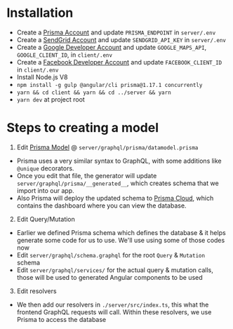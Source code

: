 # Installation

- Create a [Prisma Account](https://www.prisma.io/cloud) and update `PRISMA_ENDPOINT` in `server/.env`
- Create a [SendGrid Account](https://sendgrid.com/) and update `SENDGRID_API_KEY` in `server/.env`
- Create a [Google Developer Account](https://console.cloud.google.com/apis) and update `GOOGLE_MAPS_API`, `GOOGLE_CLIENT_ID`, in `client/.env`
- Create a [Facebook Developer Account](https://developers.facebook.com/) and update `FACEBOOK_CLIENT_ID` in `client/.env`
- Install Node.js V8
- `npm install -g gulp @angular/cli prisma@1.17.1 concurrently`
- `yarn && cd client && yarn && cd ../server && yarn`
- `yarn dev` at project root

# Steps to creating a model

1. Edit [Prisma Model](https://www.prisma.io/docs/data-model-and-migrations/data-model-knul/) @ `server/graphql/prisma/datamodel.prisma`

- Prisma uses a very similar syntax to GraphQL, with some additions like `@unique` decorators.
- Once you edit that file, the generator will update `server/graphql/prisma/__generated__`, which creates schema that we import into our app.
- Also Prisma will deploy the updated schema to [Prisma Cloud](https://app.prisma.io/webber-wang-dc19dd/services/prisma-us1/wbit/dev/databrowser/), which contains the dashboard where you can view the database.

2. Edit Query/Mutation

- Earlier we defined Prisma schema which defines the database & it helps generate some code for us to use. We'll use using some of those codes now
- Edit `server/graphql/schema.graphql` for the root `Query` & `Mutation` schema
- Edit `server/graphql/services/` for the actual query & mutation calls, those will be used to generated Angular components to be used

3. Edit resolvers

- We then add our resolvers in `./server/src/index.ts`, this what the frontend GraphQL requests will call. Within these resolvers, we use Prisma to access the database
